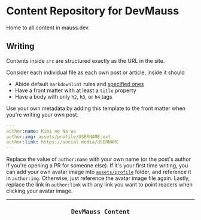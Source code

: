 # Content Repository for DevMauss

Home to all content in mauss.dev.

## Writing

Contents inside `src` are structured exactly as the URL in the site.

Consider each individual file as each own post or article, inside it should

- Abide default `markdownlint` rules and [specified ones](.markdownlint.yaml)
- Have a front matter with at least a `title` property
- Have a body with only `h2`, `h3`, or `h4` tags

Use your own metadata by adding this template to the front matter when you're writing your own post.

```yaml
---
author:name: Kimi no Na wa
author:img: assets/profile/USERNAME.ext
author:link: https://social.media/USERNAME
---
```

Replace the value of `author:name` with your own name (or the post's author if you're opening a PR for someone else). If it's your first time writing, you can add your own avatar image into [`assets/profile`](assets/profile) folder, and reference it in `author:img`. Otherwise, just reference the avatar image file again. Lastly, replace the link in `author:link` with any link you want to point readers when clicking your avatar image.

***

<h3 align="center"><pre>DevMauss Content</pre></h3>
